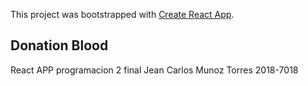 This project was bootstrapped with [Create React App](https://github.com/facebook/create-react-app).

## Donation Blood
React APP programacion 2 final Jean Carlos Munoz Torres 2018-7018
